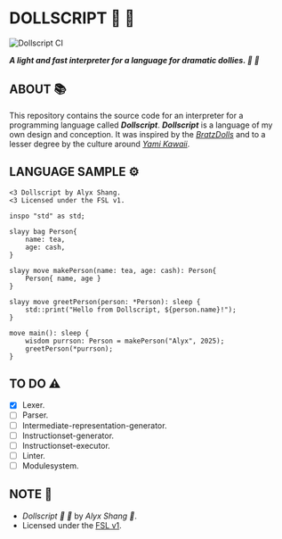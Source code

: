 # DOLLSCRIPT :ribbon: :dolls:

![Dollscript CI](https://github.com/alyxshang/dollscript/actions/workflows/dollscript.yml/badge.svg)

***A light and fast interpreter for a language for dramatic dollies. :ribbon: :dolls:***

## ABOUT :books:

This repository contains the source code for an interpreter for a
programming language called ***Dollscript***. ***Dollscript*** is a
language of my own design and conception. It was inspired by the 
[*BratzDolls*](https://en.wikipedia.org/wiki/Bratz) and to a lesser 
degree by the culture around [*Yami Kawaii*](https://aesthetics.fandom.com/wiki/Yami_Kawaii).

## LANGUAGE SAMPLE :gear:

```Text
<3 Dollscript by Alyx Shang.
<3 Licensed under the FSL v1.

inspo "std" as std;

slayy bag Person{
    name: tea,
    age: cash,
}

slayy move makePerson(name: tea, age: cash): Person{
    Person{ name, age }
}

slayy move greetPerson(person: *Person): sleep {
    std::print("Hello from Dollscript, ${person.name}!");
}

move main(): sleep {
    wisdom purrson: Person = makePerson("Alyx", 2025);
    greetPerson(*purrson);
}
```

## TO DO :warning:

- [x] Lexer.
- [ ] Parser.
- [ ] Intermediate-representation-generator.
- [ ] Instructionset-generator.
- [ ] Instructionset-executor.
- [ ] Linter.
- [ ] Modulesystem.

## NOTE :scroll:

- *Dollscript :ribbon: :dolls:* by *Alyx Shang :black_heart:*.
- Licensed under the [FSL v1](https://github.com/alyxshang/fair-software-license).
